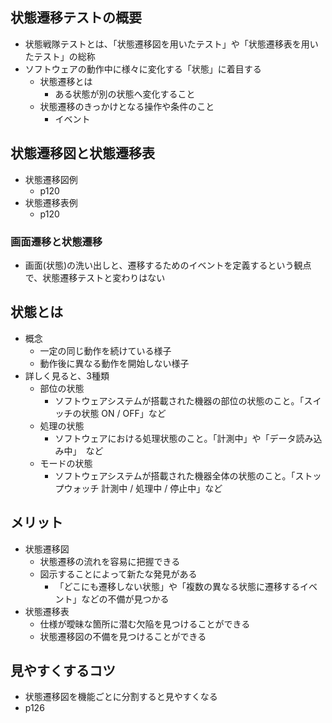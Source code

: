 ## 状態遷移テストの概要

- 状態戦隊テストとは、「状態遷移図を用いたテスト」や「状態遷移表を用いたテスト」の総称
- ソフトウェアの動作中に様々に変化する「状態」に着目する
    - 状態遷移とは
        - ある状態が別の状態へ変化すること
    - 状態遷移のきっかけとなる操作や条件のこと
        - イベント

## 状態遷移図と状態遷移表

- 状態遷移図例
    - p120
- 状態遷移表例
    - p120

### 画面遷移と状態遷移

- 画面(状態)の洗い出しと、遷移するためのイベントを定義するという観点で、状態遷移テストと変わりはない

## 状態とは

- 概念
    - 一定の同じ動作を続けている様子
    - 動作後に異なる動作を開始しない様子
- 詳しく見ると、3種類
    - 部位の状態
        - ソフトウェアシステムが搭載された機器の部位の状態のこと。「スイッチの状態 ON / OFF」など
    - 処理の状態
        - ソフトウェアにおける処理状態のこと。「計測中」や「データ読み込み中」　など
    - モードの状態
        - ソフトウェアシステムが搭載された機器全体の状態のこと。「ストップウォッチ 計測中 /  処理中 / 停止中」など

## メリット

- 状態遷移図
    - 状態遷移の流れを容易に把握できる
    - 図示することによって新たな発見がある
        - 「どこにも遷移しない状態」や「複数の異なる状態に遷移するイベント」などの不備が見つかる
- 状態遷移表
    - 仕様が曖昧な箇所に潜む欠陥を見つけることができる
    - 状態遷移図の不備を見つけることができる

## 見やすくするコツ

- 状態遷移図を機能ごとに分割すると見やすくなる
- p126